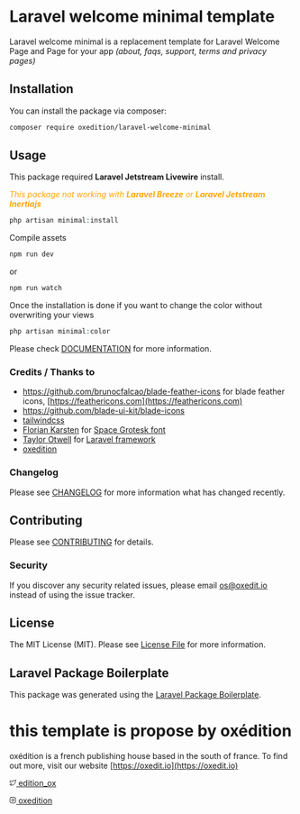 # Laravel welcome minimal template

Laravel welcome minimal is a replacement template for Laravel Welcome Page and Page for your app _(about, faqs, support, terms and privacy pages)_

## Installation

You can install the package via composer:

```bash
composer require oxedition/laravel-welcome-minimal
```

## Usage

This package required **Laravel Jetstream Livewire** install.

<span style="color:orange">_This package not working with **Laravel Breeze** or **Laravel Jetstream Inertiajs**_</span>

```php
php artisan minimal:install
```

Compile assets

```php
npm run dev
```
or
```php
npm run watch
```

Once the installation is done if you want to change the color without overwriting your views

```php
php artisan minimal:color
```

Please check [DOCUMENTATION](DOC.md) for more information.



### Credits / Thanks to

- https://github.com/brunocfalcao/blade-feather-icons for blade feather icons, [https://feathericons.com](https://feathericons.com)
- https://github.com/blade-ui-kit/blade-icons
- [tailwindcss](https://tailwindcss.com)
- [Florian Karsten](https://floriankarsten.com) for [Space Grotesk font](https://fonts.google.com/specimen/Space+Grotesk)
- [Taylor Otwell](https://twitter.com/taylorotwell?) for [Laravel framework](https://laravel.com)
- [oxedition](https://github.com/oxedition)

### Changelog

Please see [CHANGELOG](CHANGELOG.md) for more information what has changed recently.

## Contributing

Please see [CONTRIBUTING](CONTRIBUTING.md) for details.

### Security

If you discover any security related issues, please email os@oxedit.io instead of using the issue tracker.

## License

The MIT License (MIT). Please see [License File](LICENSE.md) for more information.

## Laravel Package Boilerplate

This package was generated using the [Laravel Package Boilerplate](https://laravelpackageboilerplate.com).

# this template is propose by oxédition

oxédition is a french publishing house based in the south of france. To find out more, visit our website [https://oxedit.io](https://oxedit.io)

[<svg xmlns="http://www.w3.org/2000/svg" width="12" height="12" viewBox="0 0 24 24" fill="none" stroke="currentColor" stroke-width="2" stroke-linecap="round" stroke-linejoin="round" class="feather feather-twitter"><path d="M23 3a10.9 10.9 0 0 1-3.14 1.53 4.48 4.48 0 0 0-7.86 3v1A10.66 10.66 0 0 1 3 4s-4 9 5 13a11.64 11.64 0 0 1-7 2c9 5 20 0 20-11.5a4.5 4.5 0 0 0-.08-.83A7.72 7.72 0 0 0 23 3z"></path></svg> edition_ox](https://twitter.com/edition_ox)

[<svg xmlns="http://www.w3.org/2000/svg" width="12" height="12" viewBox="0 0 24 24" fill="none" stroke="currentColor" stroke-width="2" stroke-linecap="round" stroke-linejoin="round" class="feather feather-instagram"><rect x="2" y="2" width="20" height="20" rx="5" ry="5"></rect><path d="M16 11.37A4 4 0 1 1 12.63 8 4 4 0 0 1 16 11.37z"></path><line x1="17.5" y1="6.5" x2="17.51" y2="6.5"></line></svg> oxedition](https://instagram.com/oxedition)